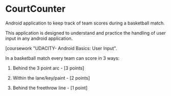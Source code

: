 # CourtCounter
Android application to keep track of team scores during a basketball match. 

This application is designed to understand and practice the handling of user input in any android application.

[coursework "UDACITY- Android Basics: User Input".

In a basketball match every team can score in 3 ways:

1. Behind the 3 point arc - [3 points]

2. Within the lane/key/paint - [2 points]

3. Behind the freethrow line - [1 point]

